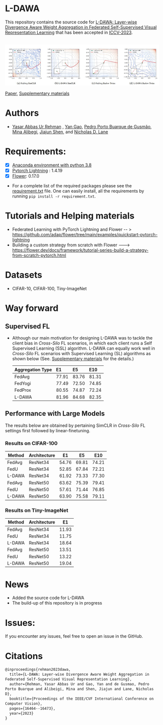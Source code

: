 # L-DAWA
This repository contains the source code for [L-DAWA: Layer-wise Divergence Aware Weight Aggregation in Federated Self-Supervised Visual Representation Learning](https://arxiv.org/abs/2307.07393) that has been accepted in [ICCV-2023](https://iccv2023.thecvf.com/). </br>  </br>

![](/L-DAWA_.jpeg)

[Paper](https://arxiv.org/abs/2307.07393), [Supplementary materials](https://yasar-rehman.github.io/files/ICCV2023_image_SSL_FL__supplementary_.pdf) 

# Authors
- [Yasar Abbas Ur Rehman](https://yasar-rehman.github.io/yasar/) ,  [Yan Gao](https://www.cst.cam.ac.uk/people/yg381), [Pedro Porto Buarque de Gusmão](https://portobgusmao.com/), [Mina Alibegi](https://www.linkedin.com/in/mina-alibeigi-2b47739a/?originalSubdomain=se), [Jiajun Shen](https://www.linkedin.com/in/jiajunshen/), and [Nicholas D. Lane](http://niclane.org/) <br>

# Requirements:
- [x] [Anaconda environment with python 3.8](https://docs.conda.io/projects/conda/en/4.6.0/_downloads/52a95608c49671267e40c689e0bc00ca/conda-cheatsheet.pdf) 
- [x] [Pytorch Lightning](https://lightning.ai/) : 1.4.19
- [x] [Flower](https://flower.dev/): 0.17.0 <br>

* For a complete list of the required packages please see the [requirement.txt](https://github.com/yasar-rehman/L-DAWA/blob/main/requirements.txt) file. One can easily install, all the requirements by running ````pip install -r requirement.txt````.
# Tutorials and Helping materials
* Federated Learning with PyTorch Lightning and Flower -- > https://github.com/adap/flower/tree/main/examples/quickstart-pytorch-lightning
* Building a custom strategy from scratch with Flower ---> https://flower.dev/docs/framework/tutorial-series-build-a-strategy-from-scratch-pytorch.html


# Datasets
* CIFAR-10, CIFAR-100, Tiny-ImageNet

# Way forward
## Supervised FL
* Although our main motivation for designing L-DAWA was to tackle the client bias in _Cross-Silo_ FL scenarios, in which each client runs a Self Supervised Learning (SSL) algorithm. L-DAWA can equally work well in _Cross-Silo_ FL scenarios with Supervised Learning (SL) algorithms as shown below (See. [Supplementary materials](https://yasar-rehman.github.io/files/ICCV2023_image_SSL_FL__supplementary_.pdf) for the details.)


  |Aggregation Type | E1 | E5 | E10|
  |-----------------|----|----|----| 
  FedAvg  | 77.91 | 83.76 | 81.31 |
  FedYogi | 77.49 | 72.50 | 74.85 |
  FedProx | 80.55 | 74.87 | 72.24 |
  L-DAWA  | 81.96 | 84.68 |  82.35|
   



## Performance with Large Models
The results below are obtained by pertaining SimCLR in _Cross-Silo_ FL settings first followed by linear-finetuning. 

### Results on CIFAR-100
  |Method | Architecture | E1 | E5 |E10|
  |-------|--------------|----|----|----|
  FedAvg | ResNet34 | 54.76  | 69.81 | 74.21|
  FedU | ResNet34 | 52.85 | 67.84 | 72.21|
  L-DAWA | ResNet34  | 61.92 | 73.33  | 77.30|
  FedAvg  |ResNet50 | 63.62  | 75.39 | 79.41 |
  FedU    |ResNet50 | 57.61 | 71.44 |  76.85 |
  L-DAWA  |ResNet50  | 63.90 | 75.58 | 79.11| 

### Results on Tiny-ImageNet
  
  |Method | Architecture | E1 |
  |-------|--------------|----|
  FedAvg | ResNet34|11.93|
  FedU   | ResNet34|11.75|
  L-DAWA | ResNet34 |18.64|
  FedAvg | ResNet50|13.51|
  FedU   | ResNet50|13.22|
  L-DAWA| ResNet50 |19.04|
         

# News
* Added the source code for L-DAWA
* The build-up of this repository is in progress

# Issues: 
If you encounter any issues, feel free to open an issue in the GitHub. 

# Citations
````
@inproceedings{rehman2023dawa,
  title={L-DAWA: Layer-wise Divergence Aware Weight Aggregation in Federated Self-Supervised Visual Representation Learning},
  author={Rehman, Yasar Abbas Ur and Gao, Yan and de Gusmao, Pedro Porto Buarque and Alibeigi, Mina and Shen, Jiajun and Lane, Nicholas D},
  booktitle={Proceedings of the IEEE/CVF International Conference on Computer Vision},
  pages={16464--16473},
  year={2023}
}
````
